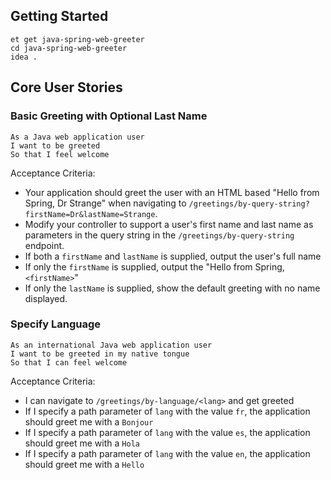 ## Getting Started

```no-highlight
et get java-spring-web-greeter
cd java-spring-web-greeter
idea .
```

## Core User Stories

### Basic Greeting with Optional Last Name

```no-highlight
As a Java web application user
I want to be greeted
So that I feel welcome
```

Acceptance Criteria:

- Your application should greet the user with an HTML based "Hello from Spring, Dr Strange" when navigating to `/greetings/by-query-string?firstName=Dr&lastName=Strange`.
- Modify your controller to support a user's first name and last name as parameters in the query string in the `/greetings/by-query-string` endpoint.
- If both a `firstName` and `lastName` is supplied, output the user's full name
- If only the `firstName` is supplied, output the "Hello from Spring, `<firstName>`"
- If only the `lastName` is supplied, show the default greeting with no name displayed.

### Specify Language

```no-highlight
As an international Java web application user
I want to be greeted in my native tongue
So that I can feel welcome
```

Acceptance Criteria:

- I can navigate to `/greetings/by-language/<lang>` and get greeted
- If I specify a path parameter of `lang` with the value `fr`, the application should greet me with a `Bonjour`
- If I specify a path parameter of `lang` with the value `es`, the application should greet me with a `Hola`
- If I specify a path parameter of `lang` with the value `en`, the application should greet me with a `Hello`
